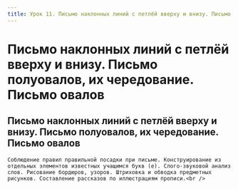 ```yaml
---
title: Урок 11. Письмо наклонных линий с петлёй вверху и внизу. Письмо полуовалов, их чередование. Письмо овалов 
---
```


# Письмо наклонных линий с петлёй вверху и внизу. Письмо полуовалов, их чередование. Письмо овалов 

## Письмо наклонных линий с петлёй вверху и внизу. Письмо полуовалов, их чередование. Письмо овалов

<p>
	Соблюдение правил правильной посадки при письме. Конструирование из отдельных элементов известных учащимся букв (е). Слого-звуковой анализ слов. Рисование бордюров, узоров. Штриховка и обводка предметных рисунков. Составление рассказов по иллюстрациям прописи.<br />
</p>